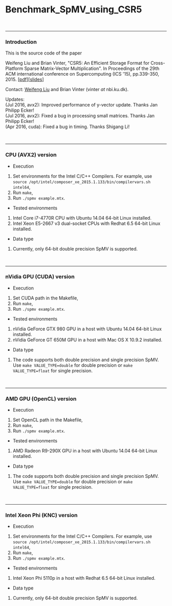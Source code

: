 # Benchmark_SpMV_using_CSR5

<br><hr>
<h3>Introduction</h3>

This is the source code of the paper

Weifeng Liu and Brian Vinter, "CSR5: An Efficient Storage Format for Cross-Platform Sparse Matrix-Vector Multiplication". In Proceedings of the 29th ACM international conference on Supercomputing (ICS '15), pp.339-350, 2015. 
[<a href="http://www.nbi.dk/~weifeng/papers/CSR5_Liu_ics15.pdf">pdf</a>][<a href="http://www.nbi.dk/~weifeng/slides/CSR5_Liu_ics15_slides.pptx">slides</a>]

Contact: <a href="http://www.nbi.dk/~weifeng/">Weifeng Liu</a> and Brian Vinter (vinter _at_ nbi.ku.dk).

Updates:  
  (Jul 2016, avx2): Improved performance of y-vector update. Thanks Jan Philipp Ecker!  
  (Jul 2016, avx2): Fixed a bug in processing small matrices. Thanks Jan Philipp Ecker!  
  (Apr 2016, cuda): Fixed a bug in timing. Thanks Shigang Li!  
  
<br><hr>
<h3>CPU (AVX2) version</h3>

- Execution

1. Set environments for the Intel C/C++ Compilers. For example, use ``source /opt/intel/composer_xe_2015.1.133/bin/compilervars.sh intel64``,
2. Run ``make``,
3. Run ``./spmv example.mtx``.

- Tested environments

1. Intel Core i7-4770R CPU with Ubuntu 14.04 64-bit Linux installed.
2. Intel Xeon E5-2667 v3 dual-socket CPUs with Redhat 6.5 64-bit Linux installed.

- Data type

1. Currently, only 64-bit double precision SpMV is supported.

<br><hr>
<h3>nVidia GPU (CUDA) version</h3>

- Execution

1. Set CUDA path in the Makefile,
2. Run ``make``,
3. Run ``./spmv example.mtx``.

- Tested environments

1. nVidia GeForce GTX 980 GPU in a host with Ubuntu 14.04 64-bit Linux installed.
2. nVidia GeForce GT 650M GPU in a host with Mac OS X 10.9.2 installed.

- Data type

1. The code supports both double precision and single precision SpMV. Use ``make VALUE_TYPE=double`` for double precision or ``make VALUE_TYPE=float`` for single precision.

<br><hr>
<h3>AMD GPU (OpenCL) version</h3>

- Execution

1. Set OpenCL path in the Makefile,
2. Run ``make``,
3. Run ``./spmv example.mtx``.

- Tested environments

1. AMD Radeon R9-290X GPU in a host with Ubuntu 14.04 64-bit Linux installed.

- Data type

1. The code supports both double precision and single precision SpMV. Use ``make VALUE_TYPE=double`` for double precision or ``make VALUE_TYPE=float`` for single precision.

<br><hr>
<h3>Intel Xeon Phi (KNC) version</h3>

- Execution

1. Set environments for the Intel C/C++ Compilers. For example, use ``source /opt/intel/composer_xe_2015.1.133/bin/compilervars.sh intel64``,
2. Run ``make``,
3. Run ``./spmv example.mtx``.

- Tested environments

1. Intel Xeon Phi 5110p in a host with Redhat 6.5 64-bit Linux installed.

- Data type

1. Currently, only 64-bit double precision SpMV is supported.
